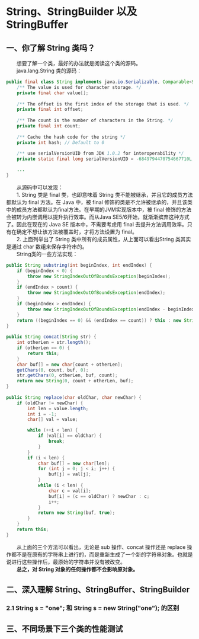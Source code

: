 # String、StringBuilder 以及 StringBuffer
## 一、你了解 String 类吗？
&emsp;&emsp;想要了解一个类，最好的办法就是阅读这个类的源码。  
&emsp;&emsp;java.lang.String 类的源码：
```java
public final class String implements java.io.Serializable, Comparable<String>, CharSequence {
    /** The value is used for character storage. */
    private final char value[];
 
    /** The offset is the first index of the storage that is used. */
    private final int offset;
 
    /** The count is the number of characters in the String. */
    private final int count;
 
    /** Cache the hash code for the string */
    private int hash; // Default to 0
 
    /** use serialVersionUID from JDK 1.0.2 for interoperability */
    private static final long serialVersionUID = -6849794470754667710L;

    ...
}
```
&emsp;&emsp;从源码中可以发现：  
&emsp;&emsp;1. String 类是 final 类，也即意味着 String 类不能被继承，并且它的成员方法都默认为 final 方法。在 Java 中，被 final 修饰的类是不允许被继承的，并且该类中的成员方法都默认为final方法。在早期的JVM实现版本中，被 final 修饰的方法会被转为内嵌调用以提升执行效率。而从Java SE5/6开始，就渐渐摈弃这种方式了。因此在现在的 Java SE 版本中，不需要考虑用 final 去提升方法调用效率。只有在确定不想让该方法被覆盖时，才将方法设置为 final。  
&emsp;&emsp;2. 上面列举出了 String 类中所有的成员属性，从上面可以看出String 类其实是通过 char 数组来保存字符串的。  
&emsp;&emsp;String类的一些方法实现：  
```java
public String substring(int beginIndex, int endIndex) {
    if (beginIndex < 0) {
        throw new StringIndexOutOfBoundsException(beginIndex);
    }
    if (endIndex > count) {
        throw new StringIndexOutOfBoundsException(endIndex);
    }
    if (beginIndex > endIndex) {
        throw new StringIndexOutOfBoundsException(endIndex - beginIndex);
    }
    return ((beginIndex == 0) && (endIndex == count)) ? this : new String(offset + beginIndex, endIndex - beginIndex, value);
}
 
public String concat(String str) {
    int otherLen = str.length();
    if (otherLen == 0) {
        return this;
    }
    char buf[] = new char[count + otherLen];
    getChars(0, count, buf, 0);
    str.getChars(0, otherLen, buf, count);
    return new String(0, count + otherLen, buf);
}
 
public String replace(char oldChar, char newChar) {
    if (oldChar != newChar) {
        int len = value.length;
        int i = -1;
        char[] val = value; 

        while (++i < len) {
            if (val[i] == oldChar) {
                break;
            }
        }
        if (i < len) {
            char buf[] = new char[len];
            for (int j = 0; j < i; j++) {
                buf[j] = val[j];
            }
            while (i < len) {
                char c = val[i];
                buf[i] = (c == oldChar) ? newChar : c;
                i++;
            }
            return new String(buf, true);
        }
    }
    return this;
}
```
&emsp;&emsp;从上面的三个方法可以看出，无论是 sub 操作、concat 操作还是 replace 操作都不是在原有的字符串上进行的，而是重新生成了一个新的字符串对象。也就是说进行这些操作后，最原始的字符串并没有被改变。  
&emsp;&emsp;**总之，对 String 对象的任何操作都不会影响原对象。**
## 二、深入理解 String、StringBuffer、StringBuilder
### 2.1 String s = "one"; 和 String s = new String("one"); 的区别
## 三、不同场景下三个类的性能测试